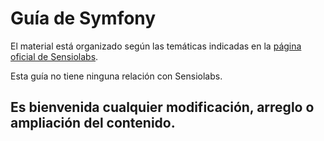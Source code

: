 # Guía de Symfony

El material está organizado según las temáticas indicadas en la [página oficial de Sensiolabs](https://sensiolabs.com/en/symfony/certification.html).
 
Esta guía no tiene ninguna relación con Sensiolabs.

## Es bienvenida cualquier modificación, arreglo o ampliación del contenido.